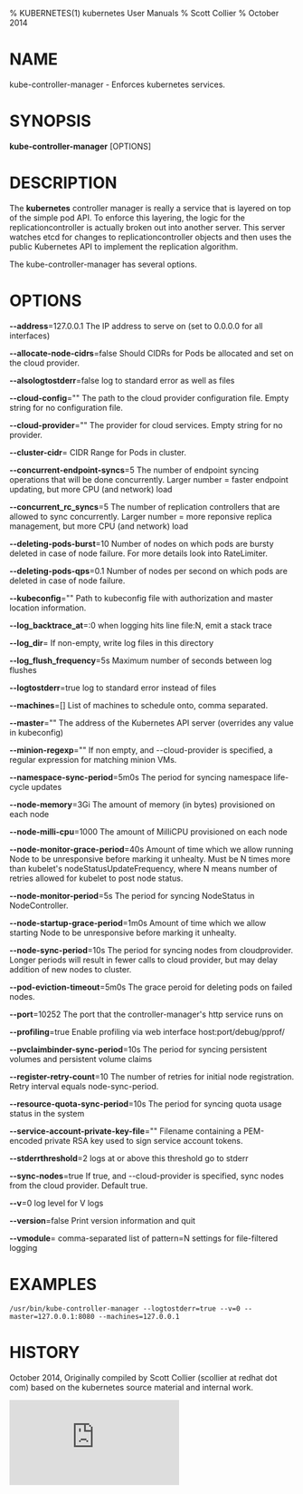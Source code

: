 % KUBERNETES(1) kubernetes User Manuals
% Scott Collier
% October 2014
# NAME
kube-controller-manager \- Enforces kubernetes services.

# SYNOPSIS
**kube-controller-manager** [OPTIONS]

# DESCRIPTION

The **kubernetes** controller manager is really a service that is layered on top of the simple pod API. To enforce this layering, the logic for the replicationcontroller is actually broken out into another server. This server watches etcd for changes to replicationcontroller objects and then uses the public Kubernetes API to implement the replication algorithm.

The kube-controller-manager has several options.

# OPTIONS
**--address**=127.0.0.1
	The IP address to serve on (set to 0.0.0.0 for all interfaces)

**--allocate-node-cidrs**=false
	Should CIDRs for Pods be allocated and set on the cloud provider.

**--alsologtostderr**=false
	log to standard error as well as files

**--cloud-config**=""
	The path to the cloud provider configuration file.  Empty string for no configuration file.

**--cloud-provider**=""
	The provider for cloud services.  Empty string for no provider.

**--cluster-cidr**=<nil>
	CIDR Range for Pods in cluster.

**--concurrent-endpoint-syncs**=5
	The number of endpoint syncing operations that will be done concurrently. Larger number = faster endpoint updating, but more CPU (and network) load

**--concurrent_rc_syncs**=5
	The number of replication controllers that are allowed to sync concurrently. Larger number = more reponsive replica management, but more CPU (and network) load

**--deleting-pods-burst**=10
	Number of nodes on which pods are bursty deleted in case of node failure. For more details look into RateLimiter.

**--deleting-pods-qps**=0.1
	Number of nodes per second on which pods are deleted in case of node failure.

**--kubeconfig**=""
	Path to kubeconfig file with authorization and master location information.

**--log_backtrace_at**=:0
	when logging hits line file:N, emit a stack trace

**--log_dir**=
	If non-empty, write log files in this directory

**--log_flush_frequency**=5s
	Maximum number of seconds between log flushes

**--logtostderr**=true
	log to standard error instead of files

**--machines**=[]
	List of machines to schedule onto, comma separated.

**--master**=""
	The address of the Kubernetes API server (overrides any value in kubeconfig)

**--minion-regexp**=""
	If non empty, and --cloud-provider is specified, a regular expression for matching minion VMs.

**--namespace-sync-period**=5m0s
	The period for syncing namespace life-cycle updates

**--node-memory**=3Gi
	The amount of memory (in bytes) provisioned on each node

**--node-milli-cpu**=1000
	The amount of MilliCPU provisioned on each node

**--node-monitor-grace-period**=40s
	Amount of time which we allow running Node to be unresponsive before marking it unhealty. Must be N times more than kubelet's nodeStatusUpdateFrequency, where N means number of retries allowed for kubelet to post node status.

**--node-monitor-period**=5s
	The period for syncing NodeStatus in NodeController.

**--node-startup-grace-period**=1m0s
	Amount of time which we allow starting Node to be unresponsive before marking it unhealty.

**--node-sync-period**=10s
	The period for syncing nodes from cloudprovider. Longer periods will result in fewer calls to cloud provider, but may delay addition of new nodes to cluster.

**--pod-eviction-timeout**=5m0s
	The grace peroid for deleting pods on failed nodes.

**--port**=10252
	The port that the controller-manager's http service runs on

**--profiling**=true
	Enable profiling via web interface host:port/debug/pprof/

**--pvclaimbinder-sync-period**=10s
	The period for syncing persistent volumes and persistent volume claims

**--register-retry-count**=10
	The number of retries for initial node registration.  Retry interval equals node-sync-period.

**--resource-quota-sync-period**=10s
	The period for syncing quota usage status in the system

**--service-account-private-key-file**=""
	Filename containing a PEM-encoded private RSA key used to sign service account tokens.

**--stderrthreshold**=2
	logs at or above this threshold go to stderr

**--sync-nodes**=true
	If true, and --cloud-provider is specified, sync nodes from the cloud provider. Default true.

**--v**=0
	log level for V logs

**--version**=false
	Print version information and quit

**--vmodule**=
	comma-separated list of pattern=N settings for file-filtered logging

# EXAMPLES
```
/usr/bin/kube-controller-manager --logtostderr=true --v=0 --master=127.0.0.1:8080 --machines=127.0.0.1 
```

# HISTORY
October 2014, Originally compiled by Scott Collier (scollier at redhat dot com) based
 on the kubernetes source material and internal work.


[![Analytics](https://kubernetes-site.appspot.com/UA-36037335-10/GitHub/docs/man/kube-controller-manager.1.md?pixel)]()
